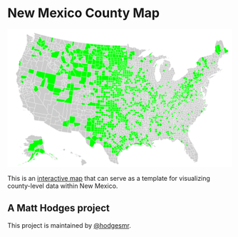# New Mexico County Map

![map](https://raw.githubusercontent.com/hodgesmr/2009_to_2015_household_income/master/img/map_growth.png)

This is an [interactive map](http://matthodges.com/new_mexico_county_map/) that can serve as a template for visualizing county-level data within New Mexico.

## A Matt Hodges project

This project is maintained by [@hodgesmr](http://twitter.com/hodgesmr).
